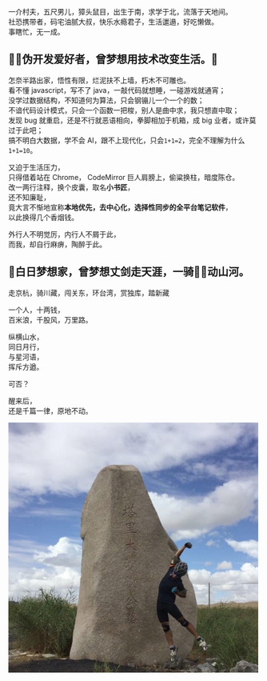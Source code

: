 
一介村夫，五尺男儿，獐头鼠目，出生于南，求学于北，流落于天地间。<br/>
社恐携带者，码宅油腻大叔，快乐水瘾君子，生活邋遢，好吃懒做。<br/>
事瞎忙，无一成。<br/>


## 👨‍💻伪开发爱好者，曾梦想用技术改变生活。🫰

怎奈半路出家，悟性有限，烂泥扶不上墙，朽木不可雕也。<br/>
看不懂 javascript，写不了 java，一敲代码就想睡，一碰游戏就通宵；<br/>
没学过数据结构，不知道何为算法，只会钢镚儿一个一个的数；<br/>
不谙代码设计模式，只会一个函数一把梭，别人是曲中求，我只想直中取；<br/>
发现 bug 就重启，还是不行就恶语相向，拳脚相加于机箱，成 big 业者，或许莫过于此吧；<br/>
搞不明白大数据，学不会 AI，跟不上现代化，只会`1+1=2`，完全不理解为什么 `1+1=10`。



又迫于生活压力，<br/>
只得借着站在 Chrome， CodeMirror 巨人肩膀上，偷粱换柱，暗度陈仓。<br/>
改一两行注释，换个皮囊，取名**小书匠**，<br/>
还不知廉耻，<br/>
竟大言不惭地宣称**本地优先，去中心化，选择性同步的全平台笔记软件**，<br/>
以此换得几个香烟钱。



外行人不明觉厉，内行人不屑于此，<br/>
而我，却自行麻痹，陶醉于此。<br/>



## 🤠白日梦想家，曾梦想丈剑走天涯，一骑🚵‍♂️动山河。


走京杭，骑川藏，闯关东，环台湾，赏独库，踏新藏


一个人，十两钱，<br/>
百米浪，千股风，万里路。


纵横山水，<br/>
同日月行，<br/>
与星河语，<br/>
挥斥方遒。



可否？

醒来后，<br/>
还是千篇一律，原地不动。


![](./default.jpeg)
